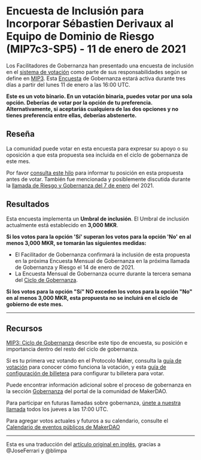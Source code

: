 # Encuesta de Inclusión para Incorporar **Sébastien Derivaux al Equipo de Dominio de Riesgo** **(MIP7c3-SP5) - 11 de enero de 2021**

Los Facilitadores de Gobernanza han presentado una encuesta de inclusión en el [sistema de votación](https://vote.makerdao.com/polling) como parte de sus responsabilidades según se define en [MIP3](https://github.com/makerdao/mips). Esta [Encuesta](https://community-development.makerdao.com/en/learn/governance/on-chain-gov) de Gobernanza estará activa durante tres días a partir del lunes 11 de enero a las 16:00 UTC.

**Este es un voto binario. En un votación binaria, puedes votar por una sola opción. Deberías de votar por la opción de tu preferencia. Alternativamente, si aceptariás cualquiera de las dos opciones y no tienes preferencia entre ellas, deberías abstenerte.**

## **Reseña**

La comunidad puede votar en esta encuesta para expresar su apoyo o su oposición a que esta propuesta sea incluida en el ciclo de gobernanza de este mes. 

Por favor [consulta este hilo](https://forum.makerdao.com/t/mip7c3-sp5-domain-team-onboarding-risk-domain-team/5476) para informar tu posición en esta propuesta antes de votar. También fue mencionada y posiblemente discutida durante la [llamada de Riesgo y Gobernanza del 7 de enero](https://forum.makerdao.com/t/agenda-discussion-scientific-governance-and-risk-123-thursday-january-7-17-00-utc/5928) del 2021.

## Resultados

Esta encuesta implementa un **Umbral de inclusión**. El Umbral de inclusión actualmente está establecido en **3,000 MKR**.

**Si los votos para la opción 'Sí' superan los votos para la opción 'No' en al menos 3,000 MKR, se tomarán las siguientes medidas:** 

- El Facilitador de Gobernanza confirmará la inclusión de esta propuesta en la próxima Encuesta Mensual de Gobernanza en la próxima llamada de Gobernanza y Riesgo el 14 de enero de 2021.
- La Encuesta Mensual de Gobernanza ocurre durante la tercera semana del [Ciclo de Gobernanza](https://github.com/makerdao/mips/blob/Accepted/MIP3/mip3.md).

**Si los votos para la opción "Sí" NO exceden los votos para la opción "No" en al menos 3,000 MKR, esta propuesta no se incluirá en el ciclo de gobierno de este mes.**

---

## **Recursos**

[MIP3: Ciclo de Gobernanza](https://github.com/makerdao/mips/blob/Accepted/MIP3/mip3.md) describe este tipo de encuesta, su posición e importancia dentro del resto del ciclo de gobernanza.

Si es tu primera vez votando en el Protocolo Maker, consulta la [guía de votación](https://community-development.makerdao.com/en/learn/governance/how-voting-works/) para conocer cómo funciona la votación, y esta [guía de configuración de billetera](https://community-development.makerdao.com/en/learn/governance/voting-setup/) para configurar tu billetera para votar.

Puede encontrar información adicional sobre el proceso de gobernanza en la sección [Gobernanza](https://community-development.makerdao.com/en/learn/governance)  del portal de la comunidad de MakerDAO.

Para participar en futuras llamadas sobre gobernanza, [únete a nuestra llamada](https://github.com/makerdao/community/tree/master/governance/governance-and-risk-meetings) todos los jueves a las 17:00 UTC.

Para agregar votos actuales y futuros a su calendario, consulte el [Calendario de eventos públicos de MakerDAO](https://calendar.google.com/calendar/embed?src=makerdao.com_3efhm2ghipksegl009ktniomdk%40group.calendar.google.com&ctz=UTC&mode=week&showCalendars=0&showPrint=0)

---

Esta es una traducción del [artículo original en inglés](https://github.com/makerdao/community/blob/master/governance/polls/Inclusion%20Poll%20-%20MIP7c3-SP5%20-%20January%2011,%202021.md), gracias a @JoseFerrari y @blimpa